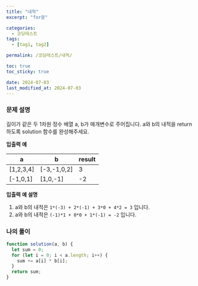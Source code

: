 ```yaml
---
title: "내적"
excerpt: "for문"

categories:
  - 코딩테스트
tags:
  - [tag1, tag2]

permalink: /코딩테스트/내적/

toc: true
toc_sticky: true

date: 2024-07-03
last_modified_at: 2024-07-03
---
```


### 문제 설명

길이가 같은 두 1차원 정수 배열 a, b가 매개변수로 주어집니다. a와 b의 내적을 return 하도록 solution 함수를 완성해주세요.

**입출력 예**

| a         | b           | result |
| --------- | ----------- | ------ |
| [1,2,3,4] | [-3,-1,0,2] | 3      |
| [-1,0,1]  | [1,0,-1]    | -2     |

**입출력 예 설명**

1. a와 b의 내적은 `1*(-3) + 2*(-1) + 3*0 + 4*2 = 3` 입니다.
2. a와 b의 내적은 `(-1)*1 + 0*0 + 1*(-1) = -2` 입니다.

### 나의 풀이

```jsx
function solution(a, b) {
  let sum = 0;
  for (let i = 0; i < a.length; i++) {
    sum += a[i] * b[i];
  }
  return sum;
}
```
